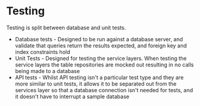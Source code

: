 # Testing

Testing is split between database and unit tests.
* Database tests - Designed to be run against a database server, and validate that queries return the results expected, and foreign key and index constraints hold
* Unit Tests - Designed for testing the service layers. When testing the service layers the table repositories are mocked out resulting in no calls being made to a database
* API tests - Whilst API testing isn't a particular test type and they are more similar to unit tests, it allows it to be separated out from the services layer so that a database connection isn't needed for tests, and it doesn't have to interrupt a sample database
